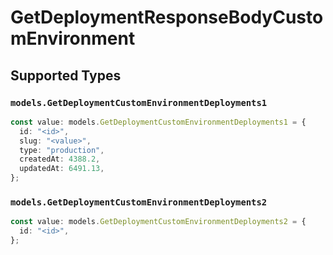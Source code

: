 # GetDeploymentResponseBodyCustomEnvironment


## Supported Types

### `models.GetDeploymentCustomEnvironmentDeployments1`

```typescript
const value: models.GetDeploymentCustomEnvironmentDeployments1 = {
  id: "<id>",
  slug: "<value>",
  type: "production",
  createdAt: 4388.2,
  updatedAt: 6491.13,
};
```

### `models.GetDeploymentCustomEnvironmentDeployments2`

```typescript
const value: models.GetDeploymentCustomEnvironmentDeployments2 = {
  id: "<id>",
};
```

